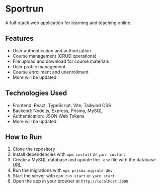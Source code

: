 # Sportrun

A full-stack web application for learning and teaching online.

## Features

- User authentication and authorization
- Course management (CRUD operations)
- File upload and download for course materials
- User profile management
- Course enrollment and unenrollment
- More will be updated

## Technologies Used

- Frontend: React, TypeScript, Vite, Tailwind CSS
- Backend: Node.js, Express, Prisma, MySQL
- Authentication: JSON Web Tokens
- More will be updated

## How to Run

1. Clone the repository
2. Install dependencies with `npm install` or `yarn install`
3. Create a MySQL database and update the `.env` file with the database URL
4. Run the migrations with `npx prisma migrate dev`
5. Start the server with `npm run start` or `yarn start`
6. Open the app in your browser at `http://localhost:3000`
